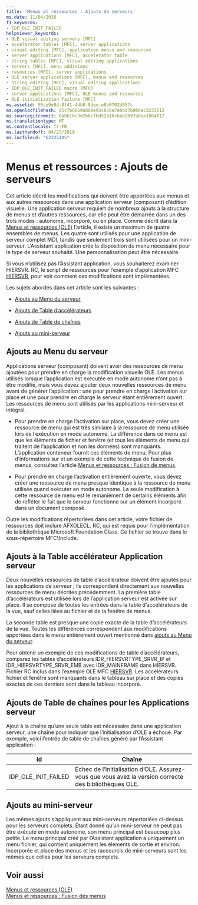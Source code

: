 ```yaml
---
title: 'Menus et ressources : Ajouts de serveurs'
ms.date: 11/04/2016
f1_keywords:
- IDP_OLE_INIT_FAILED
helpviewer_keywords:
- OLE visual editing servers [MFC]
- accelerator tables [MFC], server applications
- visual editing [MFC], application menus and resources
- server applications [MFC], accelerator table
- string tables [MFC], visual editing applications
- servers [MFC], menu additions
- resources [MFC], server applications
- OLE server applications [MFC], menus and resources
- string editing [MFC], visual editing applications
- IDP_OLE_INIT_FAILED macro [MFC]
- server applications [MFC], OLE menus and resources
- OLE initialization failure [MFC]
ms.assetid: 56ce9e8d-8f41-4db8-8dee-e8b0702d057c
ms.openlocfilehash: 85c7b6059a868e93c6c6a7ebbd7b08dac3233612
ms.sourcegitcommit: 0ab61bc3d2b6cfbd52a16c6ab2b97a8ea1864f12
ms.translationtype: MT
ms.contentlocale: fr-FR
ms.lasthandoff: 04/23/2019
ms.locfileid: "62225405"
---
```

# <a name="menus-and-resources-server-additions"></a>Menus et ressources : Ajouts de serveurs

Cet article décrit les modifications qui doivent être apportées aux menus et aux autres ressources dans une application serveur (composant) d’édition visuelle. Une application serveur requiert de nombreux ajouts à la structure de menus et d’autres ressources, car elle peut être démarrée dans un des trois modes : autonome, incorporé, ou en place. Comme décrit dans la [Menus et ressources (OLE)](../mfc/menus-and-resources-ole.md) l’article, il existe un maximum de quatre ensembles de menus. Les quatre sont utilisés pour une application de serveur complet MDI, tandis que seulement trois sont utilisées pour un mini-serveur. L’Assistant application crée la disposition du menu nécessaire pour le type de serveur souhaité. Une personnalisation peut être nécessaire.

Si vous n’utilisez pas l’Assistant application, vous souhaiterez examiner HIERSVR. RC, le script de ressources pour l’exemple d’application MFC [HIERSVR](../overview/visual-cpp-samples.md), pour voir comment ces modifications sont implémentées.

Les sujets abordés dans cet article sont les suivantes :

- [Ajouts au Menu du serveur](#_core_server_menu_additions)

- [Ajouts de Table d’accélérateurs](#_core_server_application_accelerator_table_additions)

- [Ajouts de Table de chaînes](../mfc/menus-and-resources-container-additions.md)

- [Ajouts au mini-serveur](#_core_mini.2d.server_additions)

##  <a name="_core_server_menu_additions"></a> Ajouts au Menu du serveur

Applications serveur (composant) doivent avoir des ressources de menu ajoutées pour prendre en charge la modification visuelle OLE. Les menus utilisés lorsque l’application est exécutée en mode autonome n’ont pas à être modifié, mais vous devez ajouter deux nouvelles ressources de menu avant de générer l’application : une pour prendre en charge l’activation sur place et une pour prendre en charge le serveur étant entièrement ouvert. Les ressources de menu sont utilisés par les applications mini-serveur et intégral.

- Pour prendre en charge l’activation sur place, vous devez créer une ressource de menu qui est très similaire à la ressource de menu utilisée lors de l’exécution en mode autonome. La différence dans ce menu est que les éléments de fichier et fenêtre (et tous les éléments de menu qui traitent de l’application et non les données) sont manquants. L’application conteneur fournit ces éléments de menu. Pour plus d’informations sur et un exemple de cette technique de fusion de menus, consultez l’article [Menus et ressources : Fusion de menus](../mfc/menus-and-resources-menu-merging.md).

- Pour prendre en charge l’activation entièrement ouverte, vous devez créer une ressource de menu presque identique à la ressource de menu utilisée quand exécuter en mode autonome. La seule modification à cette ressource de menu est le remaniement de certains éléments afin de refléter le fait que le serveur fonctionne sur un élément incorporé dans un document composé.

Outre les modifications répertoriées dans cet article, votre fichier de ressources doit inclure AFXOLECL. RC, qui est requis pour l’implémentation de la bibliothèque Microsoft Foundation Class. Ce fichier se trouve dans le sous-répertoire MFC\Include.

##  <a name="_core_server_application_accelerator_table_additions"></a> Ajouts à la Table accélérateur Application serveur

Deux nouvelles ressources de table d’accélérateur doivent être ajoutés pour les applications de serveur ; ils correspondent directement aux nouvelles ressources de menu décrites précédemment. La première table d’accélérateurs est utilisée lors de l’application serveur est activée sur place. Il se compose de toutes les entrées dans la table d’accélérateurs de la vue, sauf celles liées au fichier et de la fenêtre de menus.

La seconde table est presque une copie exacte de la table d’accélérateurs de la vue. Toutes les différences correspondent aux modifications apportées dans le menu entièrement ouvert mentionné dans [ajouts au Menu du serveur](#_core_server_menu_additions).

Pour obtenir un exemple de ces modifications de table d’accélérateurs, comparez les tables d’accélérateurs IDR_HIERSVRTYPE_SRVR_IP et IDR_HIERSVRTYPE_SRVR_EMB avec IDR_MAINFRAME dans HIERSVR. Fichier RC inclus dans l’exemple OLE MFC [HIERSVR](../overview/visual-cpp-samples.md). Les accélérateurs fichier et fenêtre sont manquants dans le tableau sur place et des copies exactes de ces derniers sont dans le tableau incorporé.

##  <a name="_core_string_table_additions_for_server_applications"></a> Ajouts de Table de chaînes pour les Applications serveur

Ajout à la chaîne qu’une seule table est nécessaire dans une application serveur, une chaîne pour indiquer que l’initialisation d’OLE a échoué. Par exemple, voici l’entrée de table de chaînes généré par l’Assistant application :

|Id|Chaîne|
|--------|------------|
|IDP_OLE_INIT_FAILED|Échec de l’initialisation d’OLE. Assurez-vous que vous avez la version correcte des bibliothèques OLE.|

##  <a name="_core_mini.2d.server_additions"></a> Ajouts au mini-serveur

Les mêmes ajouts s’appliquent aux mini-serveurs répertoriées ci-dessus pour les serveurs complets. Étant donné qu’un mini-serveur ne peut pas être exécuté en mode autonome, son menu principal est beaucoup plus petite. Le menu principal créé par l’Assistant application a uniquement un menu fichier, qui contient uniquement les éléments de sortie et environ. Incorporée et place des menus et les raccourcis de mini-serveurs sont les mêmes que celles pour les serveurs complets.

## <a name="see-also"></a>Voir aussi

[Menus et ressources (OLE)](../mfc/menus-and-resources-ole.md)<br/>
[Menus et ressources : Fusion des menus](../mfc/menus-and-resources-menu-merging.md)
